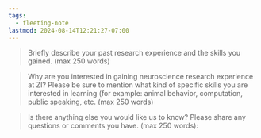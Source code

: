 ```yaml
---
tags:
  - fleeting-note
lastmod: 2024-08-14T12:21:27-07:00
---
```

> Briefly describe your past research experience and the skills you gained. (max 250 words)

> Why are you interested in gaining neuroscience research experience at ZI? Please be sure to mention what kind of specific skills you are interested in learning (for example: animal behavior, computation, public speaking, etc. (max 250 words)

> Is there anything else you would like us to know? Please share any questions or comments you have. (max 250 words):